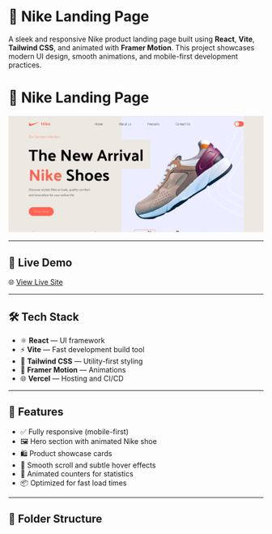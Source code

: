 # 👟 Nike Landing Page

A sleek and responsive Nike product landing page built using **React**, **Vite**, **Tailwind CSS**, and animated with **Framer Motion**. This project showcases modern UI design, smooth animations, and mobile-first development practices.

# 👟 Nike Landing Page

![Banner](https://raw.githubusercontent.com/DIPAKK2310/nike-landing/main/src/assets/images/Banner.png)


---

## 🚀 Live Demo

🌐 [View Live Site](https://nike-landing-vert-nine.vercel.app)

---

## 🛠️ Tech Stack

- ⚛️ **React** — UI framework
- ⚡ **Vite** — Fast development build tool
- 🎨 **Tailwind CSS** — Utility-first styling
- 🎥 **Framer Motion** — Animations
- 🌐 **Vercel** — Hosting and CI/CD

---

## 📱 Features

- ✅ Fully responsive (mobile-first)
- 🖼️ Hero section with animated Nike shoe
- 🛍️ Product showcase cards
- 🌟 Smooth scroll and subtle hover effects
- 🔄 Animated counters for statistics
- 📦 Optimized for fast load times

---

## 🧾 Folder Structure

